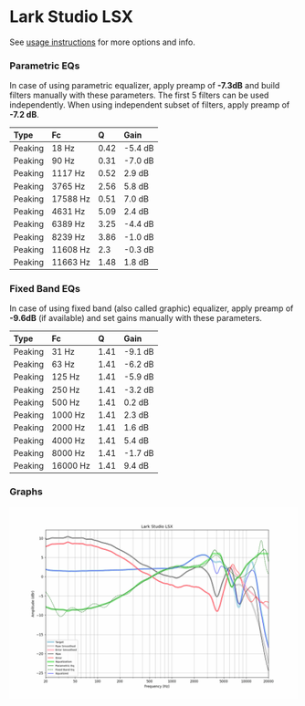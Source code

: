 # Lark Studio LSX
See [usage instructions](https://github.com/jaakkopasanen/AutoEq#usage) for more options and info.

### Parametric EQs
In case of using parametric equalizer, apply preamp of **-7.3dB** and build filters manually
with these parameters. The first 5 filters can be used independently.
When using independent subset of filters, apply preamp of **-7.2 dB**.

| Type    | Fc       |    Q | Gain    |
|:--------|:---------|:-----|:--------|
| Peaking | 18 Hz    | 0.42 | -5.4 dB |
| Peaking | 90 Hz    | 0.31 | -7.0 dB |
| Peaking | 1117 Hz  | 0.52 | 2.9 dB  |
| Peaking | 3765 Hz  | 2.56 | 5.8 dB  |
| Peaking | 17588 Hz | 0.51 | 7.0 dB  |
| Peaking | 4631 Hz  | 5.09 | 2.4 dB  |
| Peaking | 6389 Hz  | 3.25 | -4.4 dB |
| Peaking | 8239 Hz  | 3.86 | -1.0 dB |
| Peaking | 11608 Hz | 2.3  | -0.3 dB |
| Peaking | 11663 Hz | 1.48 | 1.8 dB  |

### Fixed Band EQs
In case of using fixed band (also called graphic) equalizer, apply preamp of **-9.6dB**
(if available) and set gains manually with these parameters.

| Type    | Fc       |    Q | Gain    |
|:--------|:---------|:-----|:--------|
| Peaking | 31 Hz    | 1.41 | -9.1 dB |
| Peaking | 63 Hz    | 1.41 | -6.2 dB |
| Peaking | 125 Hz   | 1.41 | -5.9 dB |
| Peaking | 250 Hz   | 1.41 | -3.2 dB |
| Peaking | 500 Hz   | 1.41 | 0.2 dB  |
| Peaking | 1000 Hz  | 1.41 | 2.3 dB  |
| Peaking | 2000 Hz  | 1.41 | 1.6 dB  |
| Peaking | 4000 Hz  | 1.41 | 5.4 dB  |
| Peaking | 8000 Hz  | 1.41 | -1.7 dB |
| Peaking | 16000 Hz | 1.41 | 9.4 dB  |

### Graphs
![](./Lark%20Studio%20LSX.png)